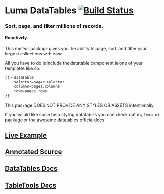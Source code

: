 # Luma DataTables [![Build Status](https://travis-ci.org/LumaPictures/luma-datatables.svg?branch=dev)](https://travis-ci.org/LumaPictures/luma-datatables)
### Sort, page, and filter millions of records.
#### Reactively.

This meteor package gives you the ability to page, sort, and filter your largest collections with ease.

All you have to do is include the datatable component in one of your templates like so:

```html
{{> dataTable
    selector=pages.selector
    columns=pages.columns
    rows=pages.rows
}}
```

This package DOES NOT PROVIDE ANY STYLES OR ASSETS intentionally.

If you would like some help styling datatables you can check out my `luma-ui` package or the awesome datatables official docs.

## [Live Example](http://luma-datatables.meteor.com)
## [Annotated Source](http://lumapictures.github.io/luma-datatables)
## [DataTables Docs](https://datatables.net/usage/)
## [TableTools Docs](https://datatables.net/extras/tabletools/)